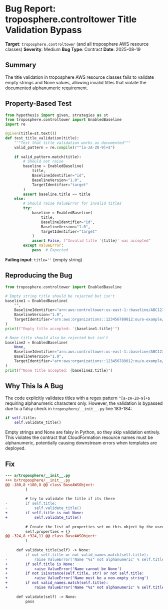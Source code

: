 # Bug Report: troposphere.controltower Title Validation Bypass

**Target**: `troposphere.controltower` (and all troposphere AWS resource classes)
**Severity**: Medium
**Bug Type**: Contract
**Date**: 2025-08-19

## Summary

The title validation in troposphere AWS resource classes fails to validate empty strings and None values, allowing invalid titles that violate the documented alphanumeric requirement.

## Property-Based Test

```python
from hypothesis import given, strategies as st
from troposphere.controltower import EnabledBaseline
import re

@given(title=st.text())
def test_title_validation(title):
    """Test that title validation works as documented"""
    valid_pattern = re.compile(r"^[a-zA-Z0-9]+$")
    
    if valid_pattern.match(title):
        # Should not raise
        baseline = EnabledBaseline(
            title,
            BaselineIdentifier="id",
            BaselineVersion="1.0",
            TargetIdentifier="target"
        )
        assert baseline.title == title
    else:
        # Should raise ValueError for invalid titles
        try:
            baseline = EnabledBaseline(
                title,
                BaselineIdentifier="id", 
                BaselineVersion="1.0",
                TargetIdentifier="target"
            )
            assert False, f"Invalid title '{title}' was accepted"
        except ValueError:
            pass  # Expected
```

**Failing input**: `title=''` (empty string)

## Reproducing the Bug

```python
from troposphere.controltower import EnabledBaseline

# Empty string title should be rejected but isn't
baseline1 = EnabledBaseline(
    "",
    BaselineIdentifier="arn:aws:controltower:us-east-1::baseline/ABC123",
    BaselineVersion="1.0",
    TargetIdentifier="arn:aws:organizations::123456789012:ou/o-example/ou-example"
)
print(f"Empty title accepted: '{baseline1.title}'")

# None title should also be rejected but isn't
baseline2 = EnabledBaseline(
    None,
    BaselineIdentifier="arn:aws:controltower:us-east-1::baseline/ABC123", 
    BaselineVersion="1.0",
    TargetIdentifier="arn:aws:organizations::123456789012:ou/o-example/ou-example"
)
print(f"None title accepted: {baseline2.title}")
```

## Why This Is A Bug

The code explicitly validates titles with a regex pattern `^[a-zA-Z0-9]+$` requiring alphanumeric characters only. However, the validation is bypassed due to a falsy check in `troposphere/__init__.py` line 183-184:

```python
if self.title:
    self.validate_title()
```

Empty strings and None are falsy in Python, so they skip validation entirely. This violates the contract that CloudFormation resource names must be alphanumeric, potentially causing downstream errors when templates are deployed.

## Fix

```diff
--- a/troposphere/__init__.py
+++ b/troposphere/__init__.py
@@ -180,8 +180,8 @@ class BaseAWSObject:
         ]
 
         # try to validate the title if its there
-        if self.title:
-            self.validate_title()
+        if self.title is not None:
+            self.validate_title()
 
         # Create the list of properties set on this object by the user
         self.properties = {}
@@ -324,8 +324,11 @@ class BaseAWSObject:
         )
 
     def validate_title(self) -> None:
-        if not self.title or not valid_names.match(self.title):
-            raise ValueError('Name "%s" not alphanumeric' % self.title)
+        if self.title is None:
+            raise ValueError('Name cannot be None')
+        if not isinstance(self.title, str) or not self.title:
+            raise ValueError('Name must be a non-empty string')
+        if not valid_names.match(self.title):
+            raise ValueError('Name "%s" not alphanumeric' % self.title)
 
     def validate(self) -> None:
         pass
```